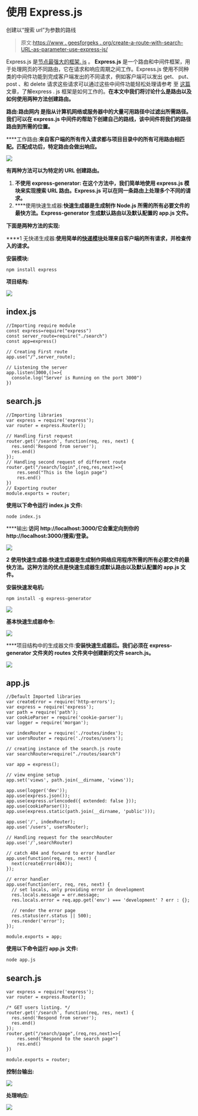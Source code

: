 # 使用 Express.js

创建以“搜索 url”为参数的路线

> 原文:[https://www . geesforgeks . org/create-a-route-with-search-URL-as-parameter-use-express-js/](https://www.geeksforgeeks.org/create-a-route-with-search-url-as-parameter-using-express-js/)

Express.js 是[节点最强大的框架. js](https://www.geeksforgeeks.org/working-of-express-js-middleware-and-its-benefits/) 。 **Express.js** 是一个路由和中间件框架，用于处理网页的不同路由，它在请求和响应周期之间工作。Express.js 使用不同种类的中间件功能到完成客户端发出的不同请求，例如客户端可以发出 get、 put、 post 、和 delete 请求这些请求可以通过这些中间件功能轻松处理请参考 [](https://www.geeksforgeeks.org/working-of-express-js-middleware-and-its-benefits/)至 [这篇](https://www.geeksforgeeks.org/working-of-express-js-middleware-and-its-benefits/) 文章，了解express . js 框架是如何工作的。**在本文中******我们将讨论什么是路由以及如何使用两种方法创建路由。****

****路由**:路由网内  是指从计算机网络或服务器中的大量可用路径中过滤出所需路径。我们可以在 express.js 中间件的帮助下创建自己的路线，该中间件将我们的路径路由到所需的位置。**

****工作路由:**来自客户端的所有传入请求都与项目目录中的所有可用路由相匹配。匹配成功后，特定路由会做出响应。**

**![](img/6dc462a01d452a1a1bb50445afdbc916.png)**

****有两种方法可以为特定的 URL 创建路由。****

1.  ****不使用 express-generator:** 在这个方法中，我们简单地使用 express.js 模块来实现搜索 URL 路由。Express.js 可以在同一条路由上处理多个不同的请求。**
2.  ****使用快速生成器:**快速生成器是生成制作 Node.js **所需的所有必要文件的最快方法。Express-generator 生成默认路由以及默认配置的 app.js 文件。****

****下面是两种方法的实现:****

****1 无快递生成器:**使用简单的[快递模块](https://www.geeksforgeeks.org/working-of-express-js-middleware-and-its-benefits/)处理来自客户端的所有请求，并检查传入的请求。**

****安装模块:****

```
npm install express
```

****项目结构:****

**![](img/4844263f6f62d71d9e16e16ed325abc2.png)**

## **index.js**

```
//Importing require module
const express=require("express")
const server_route=require("./search")
const app=express()

// Creating First route
app.use("/",server_route);

// Listening the server
app.listen(3000,()=>{
  console.log("Server is Running on the port 3000")  
})
```

## **search.js**

```
//Importing libraries
var express = require('express');
var router = express.Router();

// Handling first request
router.get('/search', function(req, res, next) {
  res.send('Respond from server');
  res.end()
});
// Handling second request of different route
router.get("/search/login",(req,res,next)=>{
    res.send("This is the login page")
    res.end()
})
// Exporting router 
module.exports = router;
```

**使用以下命令运行 **index.js** 文件:**

```
node index.js
```

****输出:**访问 http://localhost:3000/它会重定向到你的 http://localhost:3000/搜索/登录。**

**![](img/563210cba54ff8a7552ccdc6e42ec9b1.png)**

****2 使用快速生成器:**快速生成器是生成制作网络应用程序所需的所有必要文件的最快方法。这种方法的优点是**快速生成器生成默认路由以及默认配置的 app.js 文件。****

****安装快速发电机**:**

```
npm install -g express-generator
```

**![](img/9c99c6f3d3dec38da5e7c6c46728d0bf.png)**

****基本快速生成器命令:****

**![](img/d79f6c950726c60628442fe6adf441f4.png)**

****项目结构中的生成器文件:**安装快速生成器后。我们必须在 express-generator 文件夹的 routes 文件夹中创建新的文件 search.js。**

**![](img/78b52698a995a1e3c674a0c49bce2975.png)**

## **app.js**

```
//Default Imported libraries
var createError = require('http-errors');
var express = require('express');
var path = require('path');
var cookieParser = require('cookie-parser');
var logger = require('morgan');

var indexRouter = require('./routes/index');
var usersRouter = require('./routes/users');

// creating instance of the search.js route
var searchRouter=require("./routes/search")

var app = express();

// view engine setup
app.set('views', path.join(__dirname, 'views'));

app.use(logger('dev'));
app.use(express.json());
app.use(express.urlencoded({ extended: false }));
app.use(cookieParser());
app.use(express.static(path.join(__dirname, 'public')));

app.use('/', indexRouter);
app.use('/users', usersRouter);

// Handling request for the searchRouter
app.use('/',searchRouter)

// catch 404 and forward to error handler
app.use(function(req, res, next) {
  next(createError(404));
});

// error handler
app.use(function(err, req, res, next) {
  // set locals, only providing error in development
  res.locals.message = err.message;
  res.locals.error = req.app.get('env') === 'development' ? err : {};

  // render the error page
  res.status(err.status || 500);
  res.render('error');
});

module.exports = app;
```

**使用以下命令运行 **app.js** 文件:**

```
node app.js
```

## **search.js**

```
var express = require('express');
var router = express.Router();

/* GET users listing. */
router.get('/search', function(req, res, next) {
  res.send('Respond from server');
  res.end()
});
router.get("/search/page",(req,res,next)=>{
    res.send("Respond to the search page")
    res.end()
})

module.exports = router;
```

****控制台输出:****

**![](img/2b560a637a7b952c7a8ec4ce6f78dee0.png)**

****处理响应:****

**![](img/1c1c3a81577293b37359bd5847c3904f.png)**